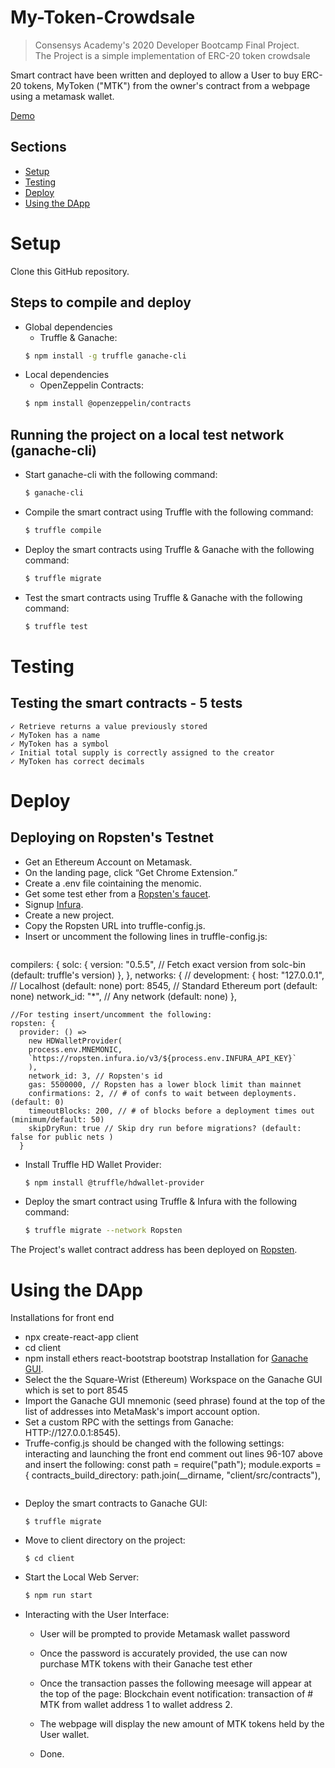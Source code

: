 # My-Token-Crowdsale

> Consensys Academy's 2020 Developer Bootcamp Final Project.  
> The Project is a simple implementation of ERC-20 token crowdsale 

Smart contract have been written and deployed to allow a User to buy ERC-20 tokens, MyToken ("MTK") from the owner's contract from a webpage using a metamask wallet. 


[Demo](https://https://youtu.be/aDbYbEyk648)

<!-- ## Links

- [Depoyed Addresses on Ropsten](deployed_addresses.txt)
- [Design Pattern Decisions](design_pattern_decisions.md)
- [Avoiding Common Attacks](avoiding_common_attacks.md)
- [Use a Library or Extend a Contract] (safemath.sol) -->


## Sections
* [Setup](#setup)
* [Testing](#testing)
* [Deploy](#deploy)
* [Using the DApp](#using-the-dapp)

Setup
=====

Clone this GitHub repository.

## Steps to compile and deploy

  - Global dependencies
    - Truffle & Ganache:
    ```sh
    $ npm install -g truffle ganache-cli
    ```
  - Local dependencies  
    - OpenZeppelin Contracts:
    ```sh
    $ npm install @openzeppelin/contracts
    ```

## Running the project on a local test network (ganache-cli)

   - Start ganache-cli with the following command:
     ```sh
     $ ganache-cli
     ```
   - Compile the smart contract using Truffle with the following command:
     ```sh
     $ truffle compile
     ```
   - Deploy the smart contracts using Truffle & Ganache with the following command:
     ```sh
     $ truffle migrate
     ```
   - Test the smart contracts using Truffle & Ganache with the following command:
     ```sh
     $ truffle test
     ```
Testing
======
## Testing the smart contracts - 5 tests
    ✓ Retrieve returns a value previously stored
    ✓ MyToken has a name 
    ✓ MyToken has a symbol 
    ✓ Initial total supply is correctly assigned to the creator
    ✓ MyToken has correct decimals

Deploy     
======
## Deploying on Ropsten's Testnet
  - Get an Ethereum Account on Metamask.
  - On the landing page, click “Get Chrome Extension.”
  - Create a .env file cointaining the menomic.
  - Get some test ether from a [Ropsten's faucet](https://faucet.dimensions.network/).
  - Signup [Infura](https://infura.io/).
  - Create a new project.
  - Copy the Ropsten URL into truffle-config.js.
  - Insert or uncomment the following lines in truffle-config.js:
    ```
  compilers: {
  solc: {
    version: "0.5.5",    // Fetch exact version from solc-bin (default: truffle's version)
   },
  },
  networks: {
    //
    development: {
      host: "127.0.0.1",     // Localhost (default: none)
      port: 8545,            // Standard Ethereum port (default: none)
      network_id: "*",       // Any network (default: none)
    },

    //For testing insert/uncomment the following:
    ropsten: {
      provider: () =>
        new HDWalletProvider(
        process.env.MNEMONIC,
        `https://ropsten.infura.io/v3/${process.env.INFURA_API_KEY}`
        ),
        network_id: 3, // Ropsten's id
        gas: 5500000, // Ropsten has a lower block limit than mainnet
        confirmations: 2, // # of confs to wait between deployments. (default: 0)
        timeoutBlocks: 200, // # of blocks before a deployment times out  (minimum/default: 50)
        skipDryRun: true // Skip dry run before migrations? (default: false for public nets )
      }
  - Install Truffle HD Wallet Provider:
    ```sh
    $ npm install @truffle/hdwallet-provider
    ```
  - Deploy the smart contract using Truffle & Infura with the following command:
    ```sh
    $ truffle migrate --network Ropsten
    ```

   The Project's wallet contract address has been deployed on [Ropsten](https://ropsten.etherscan.io/address/0x14e25ab1f217f4196b7e3b116fe93418b206d5ad).  
  
Using the DApp
==============
  Installations for front end
  - npx create-react-app client
  - cd client
  - npm install ethers react-bootstrap bootstrap
  Installation for [Ganache GUI](https://www.trufflesuite.com/ganache).
  - Select the the Square-Wrist (Ethereum) Workspace on the Ganache GUI which is set to port 8545
  - Import the Ganache GUI mnemonic (seed phrase) found at the top of the list of addresses into MetaMask's import account option. 
  - Set a custom RPC with the settings from Ganache: HTTP://127.0.0.1:8545). 
  - Truffe-config.js should be changed with the following settings:
    interacting and launching the front end comment out lines 96-107 above and insert the following:
      const path = require("path");
      module.exports = {
      contracts_build_directory: path.join(__dirname, "client/src/contracts"),
      ```
 
  - Deploy the smart contracts to Ganache GUI:
    ```
    $ truffle migrate
    ```
  - Move to client directory on the project:
    ```
    $ cd client
    ```
  - Start the Local Web Server:
    ```sh
    $ npm run start
    ```
  - Interacting with the User Interface:
    - User will be prompted to provide Metamask wallet password
    - Once the password is accurately provided, the use can now purchase MTK tokens with their Ganache test ether
    - Once the transaction passes the following meesage will appear at the top of the page: Blockchain event notification: transaction of # MTK from wallet address 1 to wallet address 2. 
    - The webpage will display the new amount of MTK tokens held by the User wallet.

    - Done.  
  
